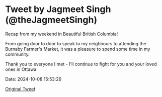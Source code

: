 # Tweet by Jagmeet Singh (@theJagmeetSingh)

Recap from my weekend in Beautiful British Columbia!

From going door to door to speak to my neighbours to attending the Burnaby Farmer's Market, it was a pleasure to spend some time in my community.

Thank you to everyone I met - I'll continue to fight for you and your loved ones in Ottawa.

Date: 2024-10-08 15:53:26

[Original Tweet](https://x.com/theJagmeetSingh/status/1843681117351657535)
